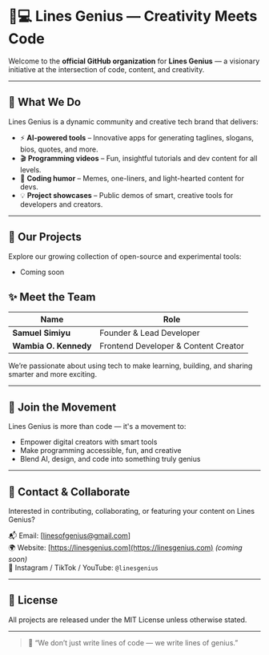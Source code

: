 # 🎥💻 Lines Genius — Creativity Meets Code

Welcome to the **official GitHub organization** for **Lines Genius** — a visionary initiative at the intersection of code, content, and creativity.

---

## 🌟 What We Do

Lines Genius is a dynamic community and creative tech brand that delivers:

- ⚡ **AI-powered tools** – Innovative apps for generating taglines, slogans, bios, quotes, and more.
- 🎬 **Programming videos** – Fun, insightful tutorials and dev content for all levels.
- 🤣 **Coding humor** – Memes, one-liners, and light-hearted content for devs.
- 💡 **Project showcases** – Public demos of smart, creative tools for developers and creators.

---

## 🔧 Our Projects

Explore our growing collection of open-source and experimental tools:

- Coming soon

## ✨ Meet the Team

| Name               | Role                                 |
|--------------------|--------------------------------------|
| **Samuel Simiyu**  | Founder & Lead Developer             |
| **Wambia O. Kennedy** | Frontend Developer & Content Creator |

We’re passionate about using tech to make learning, building, and sharing smarter and more exciting.

---

## 🧠 Join the Movement

Lines Genius is more than code — it's a movement to:

- Empower digital creators with smart tools  
- Make programming accessible, fun, and creative  
- Blend AI, design, and code into something truly genius

---

## 📢 Contact & Collaborate

Interested in contributing, collaborating, or featuring your content on Lines Genius?

📬 Email: [linesofgenius@gmail.com]  
🌍 Website: [https://linesgenius.com](https://linesgenius.com) *(coming soon)*  
📱 Instagram / TikTok / YouTube: `@linesgenius`

---

## 📄 License

All projects are released under the MIT License unless otherwise stated.

---

> 🚀 “We don’t just write lines of code — we write lines of genius.”

